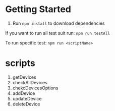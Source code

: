 # Getting Started
1.	Run `npm install` to download dependencies

If you want to run all test suit run: `npm run testAll`

To run specific test: `npm run <scriptName>`
# scripts
1. getDevices
2. checkAllDevices
3. chekcDevicesOptions
4. addDevice
5. updateDevice
6. deleteDevice
